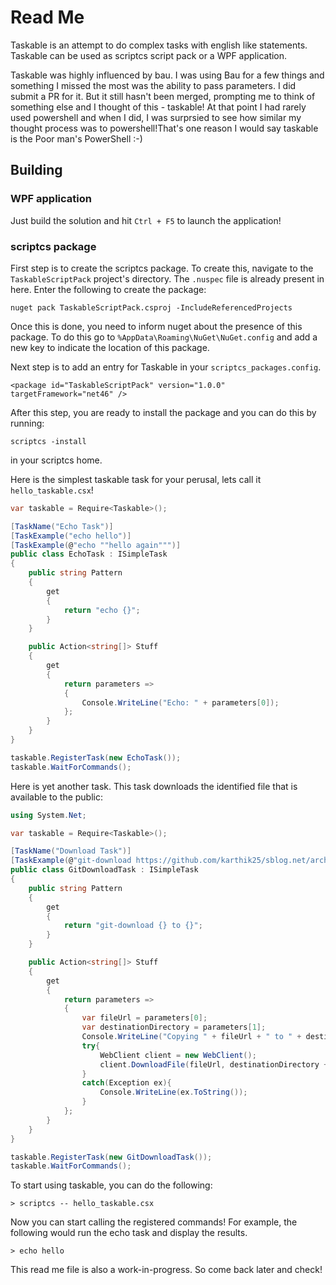 # Read Me

Taskable is an attempt to do complex tasks with english like statements. Taskable can be used as scriptcs script pack or a WPF application.

Taskable was highly influenced by bau. I was using Bau for a few things and something I missed the most was the ability to pass parameters. I did submit a PR for it. But it still hasn't been merged, prompting me to think of something else and I thought of this - taskable! At that point I had rarely used powershell and when I did, I was surprsied to see how similar my thought process was to powershell!That's one reason I would say taskable is the Poor man's PowerShell :-)

## Building

### WPF application

Just build the solution and hit `Ctrl + F5` to launch the application!

### scriptcs package

First step is to create the scriptcs package. To create this, navigate to the `TaskableScriptPack` project's directory. The `.nuspec` file is already present in here. Enter the following to create the package:

```
nuget pack TaskableScriptPack.csproj -IncludeReferencedProjects
```

Once this is done, you need to inform nuget about the presence of this package. To do this go to `%AppData\Roaming\NuGet\NuGet.config` and add a new key to indicate the location of this package.

Next step is to add an entry for Taskable in your `scriptcs_packages.config`.

```
<package id="TaskableScriptPack" version="1.0.0" targetFramework="net46" />
```

After this step, you are ready to install the package and you can do this by running:

```
scriptcs -install
```

in your scriptcs home.

Here is the simplest taskable task for your perusal, lets call it `hello_taskable.csx`!

```csharp
var taskable = Require<Taskable>();

[TaskName("Echo Task")]
[TaskExample("echo hello")]
[TaskExample(@"echo ""hello again""")]
public class EchoTask : ISimpleTask
{
    public string Pattern
    {
        get
        {
            return "echo {}";
        }
    }

    public Action<string[]> Stuff
    {
        get
        {
            return parameters =>
            {
                Console.WriteLine("Echo: " + parameters[0]);
            };
        }
    }
}

taskable.RegisterTask(new EchoTask());
taskable.WaitForCommands();
```

Here is yet another task. This task downloads the identified file that is available to the public:

```csharp
using System.Net;

var taskable = Require<Taskable>();

[TaskName("Download Task")]
[TaskExample(@"git-download https://github.com/karthik25/sblog.net/archive/master.zip to d:\temp\GitDownloads")]
public class GitDownloadTask : ISimpleTask
{
    public string Pattern
    {
        get
        {
            return "git-download {} to {}";
        }
    }

    public Action<string[]> Stuff
    {
        get
        {
            return parameters =>
            {
                var fileUrl = parameters[0];
                var destinationDirectory = parameters[1];
                Console.WriteLine("Copying " + fileUrl + " to " + destinationDirectory);
                try{
                    WebClient client = new WebClient();
                    client.DownloadFile(fileUrl, destinationDirectory + @"\master.zip");
                }
                catch(Exception ex){
                    Console.WriteLine(ex.ToString());
                }
            };
        }
    }
}

taskable.RegisterTask(new GitDownloadTask());
taskable.WaitForCommands();
```

To start using taskable, you can do the following:

```
> scriptcs -- hello_taskable.csx
```

Now you can start calling the registered commands! For example, the following would run the echo task and display the results.

```
> echo hello
```

This read me file is also a work-in-progress. So come back later and check!
